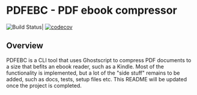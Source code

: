 # PDFEBC - PDF ebook compressor

![Build Status](https://travis-ci.org/slarse/pdfebc.svg?branch=master)|
[![codecov](https://codecov.io/gh/slarse/pdfebc/branch/master/graph/badge.svg)](https://codecov.io/gh/slarse/pdfebc)

## Overview
PDFEBC is a CLI tool that uses Ghostscript to compress PDF documents to a size
that befits an ebook reader, such as a Kindle. Most of the functionality is
implemented, but a lot of the "side stuff" remains to be added, such as docs,
tests, setup files etc. This README will be updated once the project is completed.

